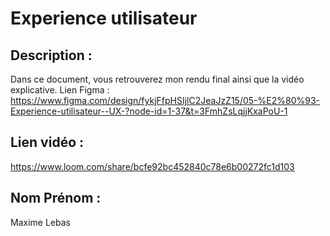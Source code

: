 # Experience utilisateur

## Description : 

Dans ce document, vous retrouverez mon rendu final ainsi que la vidéo explicative.
Lien Figma : https://www.figma.com/design/fykjFfpHSIjlC2JeaJzZ15/05-%E2%80%93-Experience-utilisateur--UX-?node-id=1-37&t=3FmhZsLqjjKxaPoU-1

## Lien vidéo : 

https://www.loom.com/share/bcfe92bc452840c78e6b00272fc1d103

## Nom Prénom : 

Maxime Lebas
